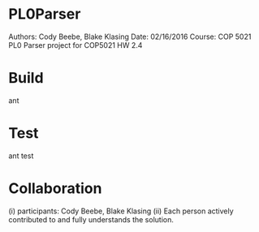 # PL0Parser
Authors: Cody Beebe, Blake Klasing
Date: 02/16/2016
Course: COP 5021
PL0 Parser project for COP5021 HW 2.4

# Build
ant

# Test
ant test

# Collaboration
(i) participants: Cody Beebe, Blake Klasing
(ii) Each person actively contributed to and fully understands the solution.